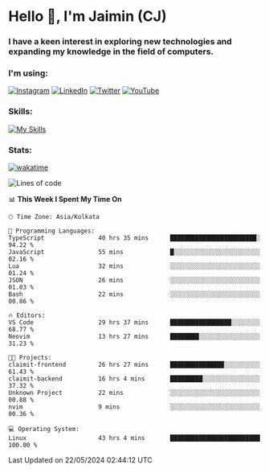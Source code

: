<h1>Hello 👋, I'm Jaimin (CJ)</h1>
<h3>I have a keen interest in exploring new technologies and expanding my knowledge in the field of computers.</h3>

<h3 align="left"> I'm using: </h3>

[![Instagram](https://img.shields.io/badge/Instagram-%23E4405F.svg?style=for-the-badge&logo=Instagram&logoColor=white)](https://instagram.com/jaimin_chovatia) [![LinkedIn](https://img.shields.io/badge/linkedin-%230077B5.svg?style=for-the-badge&logo=linkedin&logoColor=white)](https://www.linkedin.com/in/jaimin-chovatia-691b8b29a) [![Twitter](https://img.shields.io/badge/Twitter-%231DA1F2.svg?style=for-the-badge&logo=Twitter&logoColor=white)](https://twitter.com/jaimin_chovatia) [![YouTube](https://img.shields.io/badge/YouTube-%23FF0000.svg?style=for-the-badge&logo=YouTube&logoColor=white)](https://youtube.com/@cjcreations5172) 

**<h3 align="left">Skills:</h3>**

[![My Skills](https://skillicons.dev/icons?i=ts,js,java,py,react,nextjs,nodejs,postgres,mongodb,git)](https://skillicons.dev)

<!---
 **<h3 align="left">🏆 Achievements:</h3>**
 [![An image of @jaimin25's Holopin badges, which is a link to view their full Holopin profile](https://holopin.me/jaimin25)](https://holopin.io/@jaimin25)
-->

**<h3 align="left">Stats:</h3>**

[![wakatime](https://wakatime.com/badge/user/b2a7cf30-099b-4a62-be11-c3b7dc700323.svg)](https://wakatime.com/@b2a7cf30-099b-4a62-be11-c3b7dc700323)

<!--START_SECTION:waka-->
![Lines of code](https://img.shields.io/badge/From%20Hello%20World%20I%27ve%20Written-886.2%20thousand%20lines%20of%20code-blue)

📊 **This Week I Spent My Time On** 

```text
🕑︎ Time Zone: Asia/Kolkata

💬 Programming Languages: 
TypeScript               40 hrs 35 mins      ████████████████████████░   94.22 % 
JavaScript               55 mins             █░░░░░░░░░░░░░░░░░░░░░░░░   02.16 % 
Lua                      32 mins             ░░░░░░░░░░░░░░░░░░░░░░░░░   01.24 % 
JSON                     26 mins             ░░░░░░░░░░░░░░░░░░░░░░░░░   01.03 % 
Bash                     22 mins             ░░░░░░░░░░░░░░░░░░░░░░░░░   00.86 % 

🔥 Editors: 
VS Code                  29 hrs 37 mins      █████████████████░░░░░░░░   68.77 % 
Neovim                   13 hrs 27 mins      ████████░░░░░░░░░░░░░░░░░   31.23 % 

🐱‍💻 Projects: 
claimit-frontend         26 hrs 27 mins      ███████████████░░░░░░░░░░   61.43 % 
claimit-backend          16 hrs 4 mins       █████████░░░░░░░░░░░░░░░░   37.32 % 
Unknown Project          22 mins             ░░░░░░░░░░░░░░░░░░░░░░░░░   00.88 % 
nvim                     9 mins              ░░░░░░░░░░░░░░░░░░░░░░░░░   00.36 % 

💻 Operating System: 
Linux                    43 hrs 4 mins       █████████████████████████   100.00 % 
```


 Last Updated on 22/05/2024 02:44:12 UTC
<!--END_SECTION:waka-->
